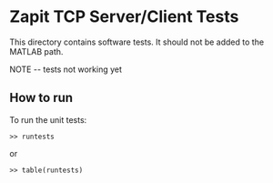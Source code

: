 # Zapit TCP Server/Client Tests

This directory contains software tests.
It should not be added to the MATLAB path.

NOTE -- tests not working yet

## How to run
To run the unit tests:

```
>> runtests
```
or 

```
>> table(runtests)
```


